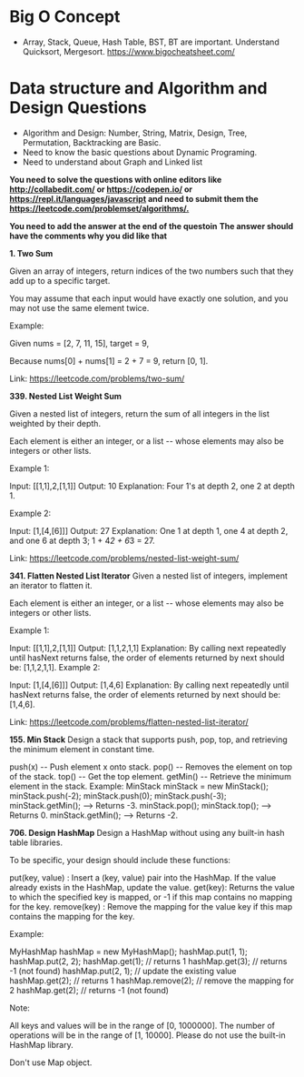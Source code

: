 # Big O Concept
* Array, Stack, Queue, Hash Table, BST, BT are important. Understand Quicksort, Mergesort.
https://www.bigocheatsheet.com/

# Data structure and Algorithm and Design Questions
- Algorithm and Design: Number, String, Matrix, Design, Tree, Permutation, Backtracking are Basic. 
- Need to know the basic questions about Dynamic Programing. 
- Need to understand about Graph and Linked list

**You need to solve the questions with online editors like <http://collabedit.com/> or <https://codepen.io/> or <https://repl.it/languages/javascript> and need to submit them the <https://leetcode.com/problemset/algorithms/.>**

**You need to add the answer at the end of the questoin**
**The answer should have the comments why you did like that**

**1. Two Sum**

Given an array of integers, 
return indices of the two numbers such that they add up to a specific target.

You may assume that each input would have exactly one solution, 
and you may not use the same element twice.

Example:

Given nums = [2, 7, 11, 15], target = 9,

Because nums[0] + nums[1] = 2 + 7 = 9,
return [0, 1].

Link: <https://leetcode.com/problems/two-sum/>

**339. Nested List Weight Sum**

Given a nested list of integers, 
return the sum of all integers in the list weighted by their depth.

Each element is either an integer, or a list 
-- whose elements may also be integers or other lists.

Example 1:

Input: [[1,1],2,[1,1]]
Output: 10 
Explanation: Four 1's at depth 2, one 2 at depth 1.

Example 2:

Input: [1,[4,[6]]]
Output: 27 
Explanation: One 1 at depth 1, one 4 at depth 2, and one 6 at depth 3; 1 + 4*2 + 6*3 = 27.

Link: <https://leetcode.com/problems/nested-list-weight-sum/>

**341. Flatten Nested List Iterator**
Given a nested list of integers, implement an iterator to flatten it.

Each element is either an integer, or a list 
-- whose elements may also be integers or other lists.

Example 1:

Input: [[1,1],2,[1,1]]
Output: [1,1,2,1,1]
Explanation: By calling next repeatedly until hasNext returns false, 
             the order of elements returned by next should be: [1,1,2,1,1].
Example 2:

Input: [1,[4,[6]]]
Output: [1,4,6]
Explanation: By calling next repeatedly until hasNext returns false, 
             the order of elements returned by next should be: [1,4,6].

Link: <https://leetcode.com/problems/flatten-nested-list-iterator/>

**155. Min Stack**
Design a stack that supports push, pop, top, and retrieving the minimum element in constant time.

push(x) -- Push element x onto stack.
pop() -- Removes the element on top of the stack.
top() -- Get the top element.
getMin() -- Retrieve the minimum element in the stack.
Example:
MinStack minStack = new MinStack();
minStack.push(-2);
minStack.push(0);
minStack.push(-3);
minStack.getMin();   --> Returns -3.
minStack.pop();
minStack.top();      --> Returns 0.
minStack.getMin();   --> Returns -2.

**706. Design HashMap**
Design a HashMap without using any built-in hash table libraries.

To be specific, your design should include these functions:

put(key, value) : Insert a (key, value) pair into the HashMap. 
If the value already exists in the HashMap, update the value.
get(key): Returns the value to which the specified key is mapped, 
or -1 if this map contains no mapping for the key.
remove(key) : Remove the mapping for the value key 
if this map contains the mapping for the key.

Example:

MyHashMap hashMap = new MyHashMap();
hashMap.put(1, 1);
hashMap.put(2, 2);
hashMap.get(1);            // returns 1
hashMap.get(3);            // returns -1 (not found)
hashMap.put(2, 1);          // update the existing value
hashMap.get(2);            // returns 1 
hashMap.remove(2);          // remove the mapping for 2
hashMap.get(2);            // returns -1 (not found) 

Note:

All keys and values will be in the range of [0, 1000000].
The number of operations will be in the range of [1, 10000].
Please do not use the built-in HashMap library.

Don't use Map object.